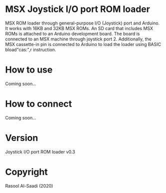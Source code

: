 # MSX Joystick I/O port ROM loader
MSX ROM loader through general-purpose I/O (Joystick) port and Arduino. It works with 16KB and 32KB MSX ROMs.
An SD card that includes MSX ROMs is attached to an Arduino development board. The board is connected to an MSX machine through joystick port 2. Additionally, the MSX cassette-in pin is connected to Arduino to load the loader using BASIC bload"cas:",r instruction.

# How to use
Coming soon...

# How to connect
Coming soon...

# Version
Joystick I/O port ROM loader v0.3

# Copyright
Rasool Al-Saadi (2020)
